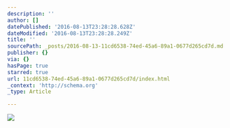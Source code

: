 ```yaml
---
description: ''
author: []
datePublished: '2016-08-13T23:28:28.628Z'
dateModified: '2016-08-13T23:28:28.249Z'
title: ''
sourcePath: _posts/2016-08-13-11cd6538-74ed-45a6-89a1-0677d265cd7d.md
publisher: {}
via: {}
hasPage: true
starred: true
url: 11cd6538-74ed-45a6-89a1-0677d265cd7d/index.html
_context: 'http://schema.org'
_type: Article

---
```

![](https://the-grid-user-content.s3-us-west-2.amazonaws.com/254e67c2-37e6-4059-82a3-5cacb607cd8d.jpg)